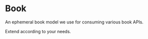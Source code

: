 # Book

An ephemeral book model we use for consuming various book APIs.

Extend according to your needs.
